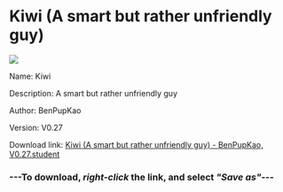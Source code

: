# Kiwi (A smart but rather unfriendly guy)

<img src = "https://raw.githubusercontent.com/Arbiter1223/Koukou-Gurashi-Custom-Students/master/Students/Files/Kiwi%20(A%20smart%20but%20rather%20unfriendly%20guy).png">

Name: Kiwi

Description: A smart but rather unfriendly guy

Author: BenPupKao

Version: V0.27

Download link: <a href="https://raw.githubusercontent.com/Arbiter1223/Koukou-Gurashi-Custom-Students/master/Students/Files/Kiwi%20(A%20smart%20but%20rather%20unfriendly%20guy)%20-%20BenPupKao%2C%20V0.27.student">Kiwi (A smart but rather unfriendly guy) - BenPupKao, V0.27.student</a>

### ---**To download, _right-click_ the link, and select _"Save as"_**---
